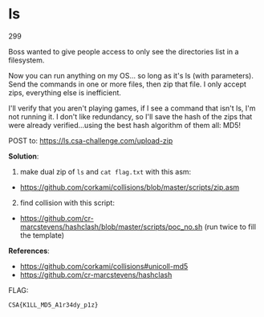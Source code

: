 # ls
299

Boss wanted to give people access to only see the directories list in a filesystem.

Now you can run anything on my OS... so long as it's ls (with parameters).
Send the commands in one or more files, then zip that file. I only accept zips, everything else is inefficient.

I'll verify that you aren't playing games, if I see a command that isn't ls, I'm not running it.
I don't like redundancy, so I'll save the hash of the zips that were already verified...using the best hash algorithm of them all: MD5!

POST to:
https://ls.csa-challenge.com/upload-zip


**Solution**:

1. make dual zip of `ls` and `cat flag.txt` with this asm:

- https://github.com/corkami/collisions/blob/master/scripts/zip.asm

2. find collision with this script:

- https://github.com/cr-marcstevens/hashclash/blob/master/scripts/poc_no.sh
(run twice to fill the template)

**References**:

- https://github.com/corkami/collisions#unicoll-md5
- https://github.com/cr-marcstevens/hashclash


FLAG:

`CSA{K1LL_MD5_A1r34dy_p1z}`